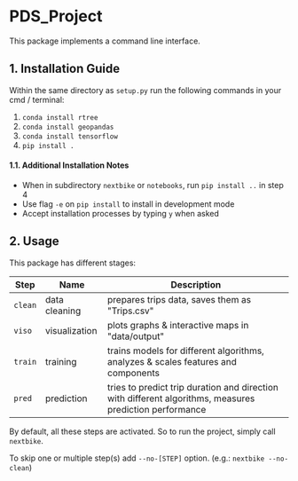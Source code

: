 # PDS_Project
This package implements a command line interface.

## 1. Installation Guide
Within the same directory as ```setup.py``` run the following commands in your cmd / terminal:

1. ```conda install rtree```
2. ```conda install geopandas```
3. ```conda install tensorflow```
4. ```pip install .```

#### 1.1. Additional Installation Notes
- When in subdirectory ```nextbike``` or ```notebooks```, run ```pip install ..``` in step 4
- Use flag ```-e``` on ```pip install``` to install in development mode
- Accept installation processes by typing ```y``` when asked

## 2. Usage
This package has different stages:

| Step | Name | Description |
|------|------|-------------|
| ```clean``` | data cleaning | prepares trips data, saves them as "Trips.csv" |
| ```viso``` | visualization | plots graphs & interactive maps in "data/output" |
| ```train``` | training | trains models for different algorithms, analyzes & scales features and components |
| ```pred``` | prediction | tries to predict trip duration and direction with different algorithms, measures prediction performance |

By default, all these steps are activated. So to run the project, simply call ```nextbike```.

To skip one or multiple step(s) add ```--no-[STEP]``` option. (e.g.: ```nextbike --no-clean```)
